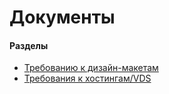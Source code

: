 # Документы
<h4>Разделы</h4>
<ul>
	<li><a href="design.md">Требованию к дизайн-макетам</a></li>
	<li><a href="hosting.md">Требования к хостингам/VDS</a></li>
	
</ul>
